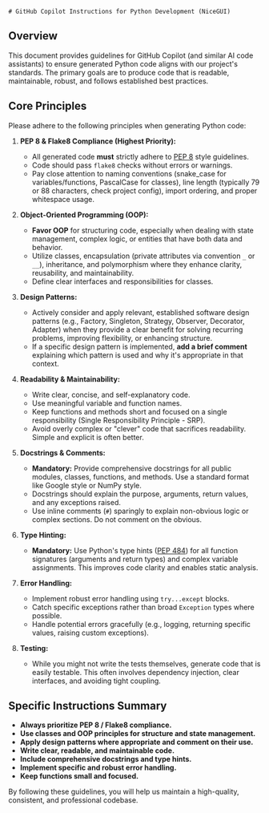     # GitHub Copilot Instructions for Python Development (NiceGUI)

## Overview

This document provides guidelines for GitHub Copilot (and similar AI code assistants) to ensure generated Python code aligns with our project's standards. The primary goals are to produce code that is readable, maintainable, robust, and follows established best practices.

## Core Principles

Please adhere to the following principles when generating Python code:

1.  **PEP 8 & Flake8 Compliance (Highest Priority):**
    * All generated code **must** strictly adhere to [PEP 8](https://www.python.org/dev/peps/pep-0008/) style guidelines.
    * Code should pass `flake8` checks without errors or warnings.
    * Pay close attention to naming conventions (snake_case for variables/functions, PascalCase for classes), line length (typically 79 or 88 characters, check project config), import ordering, and proper whitespace usage.

2.  **Object-Oriented Programming (OOP):**
    * **Favor OOP** for structuring code, especially when dealing with state management, complex logic, or entities that have both data and behavior.
    * Utilize classes, encapsulation (private attributes via convention `_` or `__`), inheritance, and polymorphism where they enhance clarity, reusability, and maintainability.
    * Define clear interfaces and responsibilities for classes.

3.  **Design Patterns:**
    * Actively consider and apply relevant, established software design patterns (e.g., Factory, Singleton, Strategy, Observer, Decorator, Adapter) when they provide a clear benefit for solving recurring problems, improving flexibility, or enhancing structure.
    * If a specific design pattern is implemented, **add a brief comment** explaining which pattern is used and why it's appropriate in that context.

4.  **Readability & Maintainability:**
    * Write clear, concise, and self-explanatory code.
    * Use meaningful variable and function names.
    * Keep functions and methods short and focused on a single responsibility (Single Responsibility Principle - SRP).
    * Avoid overly complex or "clever" code that sacrifices readability. Simple and explicit is often better.

5.  **Docstrings & Comments:**
    * **Mandatory:** Provide comprehensive docstrings for all public modules, classes, functions, and methods. Use a standard format like Google style or NumPy style.
    * Docstrings should explain the purpose, arguments, return values, and any exceptions raised.
    * Use inline comments (`#`) sparingly to explain non-obvious logic or complex sections. Do not comment on the obvious.

6.  **Type Hinting:**
    * **Mandatory:** Use Python's type hints ([PEP 484](https://www.python.org/dev/peps/pep-0484/)) for all function signatures (arguments and return types) and complex variable assignments. This improves code clarity and enables static analysis.

7.  **Error Handling:**
    * Implement robust error handling using `try...except` blocks.
    * Catch specific exceptions rather than broad `Exception` types where possible.
    * Handle potential errors gracefully (e.g., logging, returning specific values, raising custom exceptions).

8.  **Testing:**
    * While you might not write the tests themselves, generate code that is easily testable. This often involves dependency injection, clear interfaces, and avoiding tight coupling.

## Specific Instructions Summary

* **Always prioritize PEP 8 / Flake8 compliance.**
* **Use classes and OOP principles for structure and state management.**
* **Apply design patterns where appropriate and comment on their use.**
* **Write clear, readable, and maintainable code.**
* **Include comprehensive docstrings and type hints.**
* **Implement specific and robust error handling.**
* **Keep functions small and focused.**

By following these guidelines, you will help us maintain a high-quality, consistent, and professional codebase.
